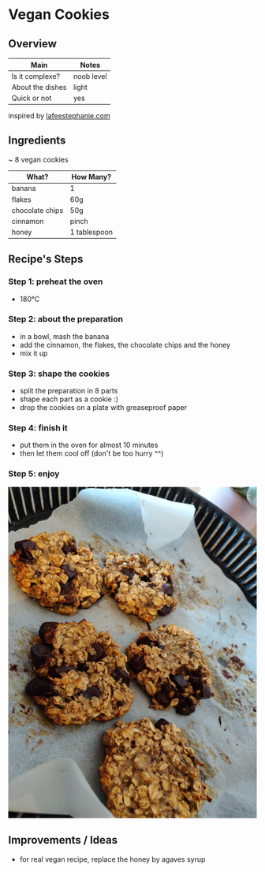 # Vegan Cookies


## Overview

Main             | Notes
---------------- | ----------
Is it complexe?  | noob level
About the dishes | light
Quick or not     | yes

inspired by [lafeestephanie.com](http://www.lafeestephanie.com/2017/04/recette-des-cookies-aux-flocons-davoine.html)


## Ingredients

~ 8 vegan cookies

What?           | How Many?
--------------- | ---------------
banana          | 1
flakes          | 60g
chocolate chips | 50g
cinnamon        | pinch
honey           | 1 tablespoon


## Recipe's Steps

### Step 1: preheat the oven

* 180°C

### Step 2: about the preparation

* in a bowl, mash the banana
* add the cinnamon, the flakes, the chocolate chips and the honey
* mix it up

### Step 3: shape the cookies

* split the preparation in 8 parts
* shape each part as a cookie :)
* drop the cookies on a plate with greaseproof paper

### Step 4: finish it

* put them in the oven for almost 10 minutes
* then let them cool off (don't be too hurry ^^)

### Step 5: enjoy

![Vegan Cookies - Step 6](./images/vegan_cookies-01.jpeg)


## Improvements / Ideas

* for real vegan recipe, replace the honey by agaves syrup
